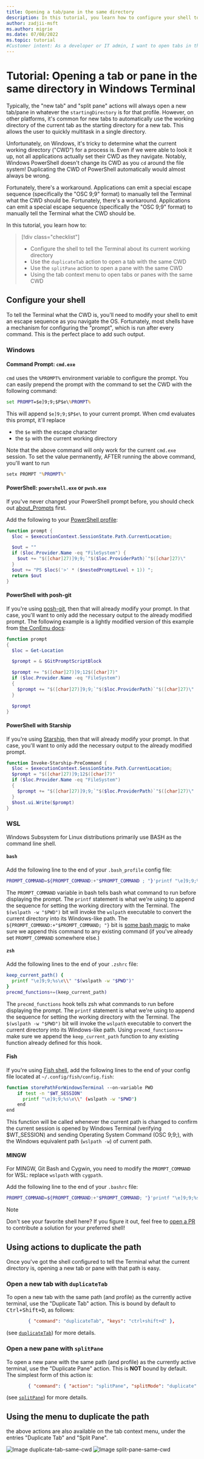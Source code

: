 ```yaml
---
title: Opening a tab/pane in the same directory
description: In this tutorial, you learn how to configure your shell to allow Windows Terminal to open tabs in the same path.
author: zadjii-msft
ms.author: migrie
ms.date: 07/08/2022
ms.topic: tutorial
#Customer intent: As a developer or IT admin, I want to open tabs in the same working directory as my current tab.
---
```


# Tutorial: Opening a tab or pane in the same directory in Windows Terminal

Typically, the "new tab" and "split pane" actions will always open a new tab/pane in whatever the `startingDirectory` is for that profile. However, on other platforms, it's common for new tabs to automatically use the working directory of the current tab as the starting directory for a new tab. This allows the user to quickly multitask in a single directory. 

Unfortunately, on Windows, it's tricky to determine what the current working directory ("CWD") for a process is. Even if we were able to look it up, not all applications actually set their CWD as they navigate. Notably, Windows PowerShell doesn't change its CWD as you `cd` around the file system! Duplicating the CWD of PowerShell automatically would almost always be wrong.

Fortunately, there's a workaround. Applications can emit a special escape sequence (specifically the "OSC 9;9" format) to manually tell the Terminal what the CWD should be.
Fortunately, there's a workaround. Applications can emit a special escape sequence (specifically the "OSC 9;9" format) to manually tell the Terminal what the CWD should be.

In this tutorial, you learn how to:

> [!div class="checklist"]
> * Configure the shell to tell the Terminal about its current working directory
> * Use the `duplicateTab` action to open a tab with the same CWD
> * Use the `splitPane` action to open a pane with the same CWD
> * Using the tab context menu to open tabs or panes with the same CWD

## Configure your shell

To tell the Terminal what the CWD is, you'll need to modify your shell to emit an escape sequence as you navigate the OS. Fortunately, most shells have a mechanism for configuring the "prompt", which is run after every command. This is the perfect place to add such output. 

### Windows

#### Command Prompt: `cmd.exe`

`cmd` uses the `%PROMPT%` environment variable to configure the prompt. You can easily prepend the prompt with the command to set the CWD with the following command:

```cmd
set PROMPT=$e]9;9;$P$e\%PROMPT%
```

This will append `$e]9;9;$P$e\` to your current prompt. When cmd evaluates this prompt, it'll replace 
* the `$e` with the escape character 
* the `$p` with the current working directory

Note that the above command will only work for the current `cmd.exe` session. To set the value permanently, AFTER running the above command, you'll want to run

```cmd
setx PROMPT "%PROMPT%"
```

#### PowerShell: `powershell.exe` or `pwsh.exe`

If you've never changed your PowerShell prompt before, you should check out [about_Prompts](/powershell/module/microsoft.powershell.core/about/about_prompts) first.

Add the following to your [PowerShell profile](/powershell/module/microsoft.powershell.core/about/about_profiles):

```powershell
function prompt {
  $loc = $executionContext.SessionState.Path.CurrentLocation;

  $out = ""
  if ($loc.Provider.Name -eq "FileSystem") {
    $out += "$([char]27)]9;9;`"$($loc.ProviderPath)`"$([char]27)\"
  }
  $out += "PS $loc$('>' * ($nestedPromptLevel + 1)) ";
  return $out
}
```

#### PowerShell with posh-git

If you're using [posh-git](https://github.com/dahlbyk/posh-git), then that will already modify your prompt. In that case, you'll want to only add the necessary output to the already modified prompt. The following example is a lightly modified version of this example from [the ConEmu docs](https://conemu.github.io/en/ShellWorkDir.html#PowerShellPoshGit):

```powershell
function prompt
{
  $loc = Get-Location

  $prompt = & $GitPromptScriptBlock

  $prompt += "$([char]27)]9;12$([char]7)"
  if ($loc.Provider.Name -eq "FileSystem")
  {
    $prompt += "$([char]27)]9;9;`"$($loc.ProviderPath)`"$([char]27)\"
  }

  $prompt
}
```

#### PowerShell with Starship

If you're using [Starship](http://starship.rs/), then that will already modify your prompt. In that case, you'll want to only add the necessary output to the already modified prompt.

```powershell
function Invoke-Starship-PreCommand {
  $loc = $executionContext.SessionState.Path.CurrentLocation;
  $prompt = "$([char]27)]9;12$([char]7)"
  if ($loc.Provider.Name -eq "FileSystem")
  {
    $prompt += "$([char]27)]9;9;`"$($loc.ProviderPath)`"$([char]27)\"
  }
  $host.ui.Write($prompt)
}
```

### WSL

Windows Subsystem for Linux distributions primarily use BASH as the command line shell.

#### `bash`

Add the following line to the end of your `.bash_profile` config file:

```bash
PROMPT_COMMAND=${PROMPT_COMMAND:+"$PROMPT_COMMAND ; "}'printf "\e]9;9;%s\e\\" "$(wslpath -w "$PWD")"'
```

The `PROMPT_COMMAND` variable in bash tells bash what command to run before displaying the prompt. The `printf` statement is what we're using to append the sequence for setting the working directory with the Terminal. The `$(wslpath -w "$PWD")` bit will invoke the `wslpath` executable to convert the current directory into its Windows-like path. The `${PROMPT_COMMAND:+"$PROMPT_COMMAND; "}` bit is [some bash magic](https://unix.stackexchange.com/a/466100) to make sure we append this command to any existing command (if you've already set `PROMPT_COMMAND` somewhere else.)

#### `zsh`

Add the following lines to the end of your `.zshrc` file:

```zsh
keep_current_path() {
  printf "\e]9;9;%s\e\\" "$(wslpath -w "$PWD")"
}
precmd_functions+=(keep_current_path)
```

The `precmd_functions` hook tells zsh what commands to run before displaying the prompt. The `printf` statement is what we're using to append the sequence for setting the working directory with the Terminal. The `$(wslpath -w "$PWD")` bit will invoke the `wslpath` executable to convert the current directory into its Windows-like path. Using  `precmd_functions+=` make sure we append the `keep_current_path` function to any existing function already defined for this hook.

#### Fish

If you're using [Fish shell](https://fishshell.com/), add the following lines to the end of your config file located at `~/.config/fish/config.fish`:

```bash
function storePathForWindowsTerminal --on-variable PWD
    if test -n "$WT_SESSION"
      printf "\e]9;9;%s\e\\" (wslpath -w "$PWD")
    end
end
```

This function will be called whenever the current path is changed to confirm the current session is opened by Windows Terminal (verifying $WT_SESSION) and sending Operating System Command (OSC 9;9;), with the Windows equivalent path (`wslpath -w`) of current path.

#### MINGW

For MINGW, Git Bash and Cygwin, you need to modify the `PROMPT_COMMAND` for WSL: replace `wslpath` with `cygpath`.

Add the following line to the end of your `.bashrc` file:

```bash
PROMPT_COMMAND=${PROMPT_COMMAND:+"$PROMPT_COMMAND; "}'printf "\e]9;9;%s\e\\" "`cygpath -w "$PWD" -C ANSI`"'
```

> [!NOTE]
> Don't see your favorite shell here? If you figure it out, feel free to [open a PR](https://github.com/MicrosoftDocs/terminal/edit/main/TerminalDocs/tutorials/new-tab-same-directory.md)
> to contribute a solution for your preferred shell!

## Using actions to duplicate the path

Once you've got the shell configured to tell the Terminal what the current directory is, opening a new tab or pane with that path is easy.

### Open a new tab with `duplicateTab`

To open a new tab with the same path (and profile) as the currently active terminal, use the "Duplicate Tab" action. This is bound by default to <kbd>Ctrl+Shift+D</kbd>, as follows:

```json
        { "command": "duplicateTab", "keys": "ctrl+shift+d" },
```

(see [`duplicateTab`](../customize-settings/actions.md#duplicate-tab)) for more details.

### Open a new pane with `splitPane`

To open a new pane with the same path (and profile) as the currently active terminal, use the "Duplicate Pane" action. This is **NOT** bound by default. The simplest form of this action is:

```json
        { "command": { "action": "splitPane", "splitMode": "duplicate" } },
```

(see [`splitPane`](../customize-settings/actions.md#split-a-pane)) for more details.

## Using the menu to duplicate the path

the above actions are also available on the tab context menu, under the entries "Duplicate Tab" and "Split Pane".

![Image duplicate-tab-same-cwd](../images/duplicate-tab-same-cwd.gif)
![Image split-pane-same-cwd](../images/split-pane-same-cwd.gif)
